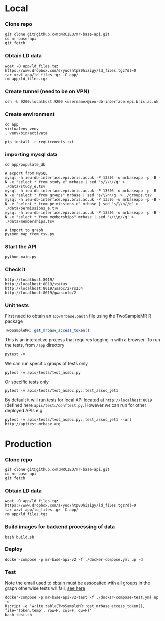 # Local


### Clone repo

```
git clone git@github.com:MRCIEU/mr-base-api.git
cd mr-base-api
git fetch
```

### Obtain LD data
```
wget -O app/ld_files.tgz https://www.dropbox.com/s/yuo7htp80hizigy/ld_files.tgz?dl=0
tar xzvf app/ld_files.tgz -C app/
rm app/ld_files.tgz
```

### Create tunnel (need to be on VPN)
```
ssh -L 9200:localhost:9200 <username>@ieu-db-interface.epi.bris.ac.uk
```

### Create environment
```
cd app
virtualenv venv
. venv/bin/activate

pip install -r requirements.txt
```

### importing mysql data

```
cd app/populate_db

# export from MySQL
mysql -h ieu-db-interface.epi.bris.ac.uk -P 13306 -u mrbaseapp -p -B -N -e "select * from study_e" mrbase | sed 's/\\n//g' > ./data/study_e.tsv
mysql -h ieu-db-interface.epi.bris.ac.uk -P 13306 -u mrbaseapp -p -B -N -e "select * from groups" mrbase | sed 's/\\n//g' > ./groups.tsv
mysql -h ieu-db-interface.epi.bris.ac.uk -P 13306 -u mrbaseapp -p -B -N -e "select * from permissions_e" mrbase | sed 's/\\n//g' > ./data/permissions_e.tsv
mysql -h ieu-db-interface.epi.bris.ac.uk -P 13306 -u mrbaseapp -p -B -N -e "select * from memberships" mrbase | sed 's/\\n//g' > ./data/memberships.tsv

# import to graph
python map_from_csv.py
```

### Start the API
```
python main.py
```

### Check it
```
http://localhost:8019/
http://localhost:8019/status
http://localhost:8019/assoc/2/rs234
http://localhost:8019/gwasinfo/2
```

### Unit tests
First need to obtain an `app/mrbase.oauth` file using the TwoSampleMR R package

```r
TwoSampleMR::get_mrbase_access_token()
```

This is an interactive process that requires logging in with a browser. To run the tests, from `/app` directory

```
pytest -v
```

We can run specific groups of tests only

```
pytest -v apis/tests/test_assoc.py
```

Or specific tests only

```
pytest -v apis/tests/test_assoc.py::test_assoc_get1
```

By default it will run tests for local API located at `http://localhost:8019` (defined here `apis/tests/conftest.py`. However we can run for other deployed APIs e.g.

```
pytest -v apis/tests/test_assoc.py::test_assoc_get1 --url http://apitest.mrbase.org
```


# Production

### Clone repo

```
git clone git@github.com:MRCIEU/mr-base-api.git
cd mr-base-api
git fetch
```

### Obtain LD data
```
wget -O app/ld_files.tgz https://www.dropbox.com/s/yuo7htp80hizigy/ld_files.tgz?dl=0
tar xzvf app/ld_files.tgz -C app/
rm app/ld_files.tgz
```

### Build images for backend processing of data
```
bash build.sh
```

### Deploy
```
docker-compose -p mr-base-api-v2 -f ./docker-compose.yml up -d
```

### Test

Note the email used to obtain must be assocaited with all groups in the graph otherwise tests will fail, [see here](https://github.com/MRCIEU/mr-base-api/blob/3085529ee1da86184a2c7f8f6e03e2413fb0272e/app/populate_db/map_from_csv.py#L272)

```
docker-compose -p mr-base-api-v2-test -f ./docker-compose-test.yml up -d
Rscript -e "write.table(TwoSampleMR::get_mrbase_access_token(), file='token.temp', row=F, col=F, qu=F)"
bash test.sh
```

